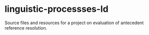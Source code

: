 # linguistic-processses-ld
Source files and resources for a project on evaluation of antecedent reference resolution.
